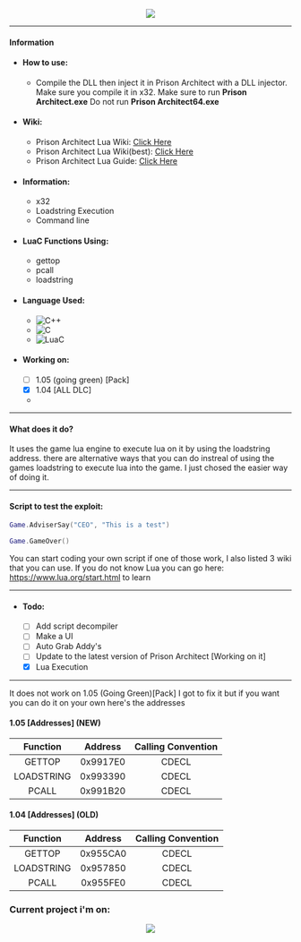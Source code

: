 <p align="center">
  <img src="https://prisonarchitect.paradoxwikis.com/images/thumb/7/7f/Prison_Architect_logo.png/300px-Prison_Architect_logo.png">
</p>

---

#### Information

  - #### How to use:
    - Compile the DLL then inject it in Prison Architect with a DLL injector. Make sure you compile it in x32. Make sure to run **Prison Architect.exe** Do not run **Prison Architect64.exe**
  - #### Wiki:
    - Prison Architect Lua Wiki: [Click Here](https://prisonarchitect.paradoxwikis.com/Lua)
    - Prison Architect Lua Wiki(best): [Click Here](https://www.prisonarchitectwiki.com/wiki/Modding_guide)
    - Prison Architect Lua Guide: [Click Here](https://steamcommunity.com/sharedfiles/filedetails/?id=480978426)
  - #### Information:
    - x32
    - Loadstring Execution
    - Command line
  - #### LuaC Functions Using:
    - gettop
    - pcall
    - loadstring
  - #### Language Used:
    - ![C++](https://img.shields.io/badge/-C++-fff?&logo=c%2b%2b&logoColor=00599C)
    - ![C](https://img.shields.io/badge/-C-fff?&logo=c&logoColor=00599C)
    - ![LuaC](https://img.shields.io/badge/-LuaC-fff?&logo=Lua&logoColor=00599C)
  - #### Working on:
	- [ ] 1.05 (going green) [Pack]
	- [X] 1.04 [ALL DLC]
	- 
---

#### What does it do?

It uses the game lua engine to execute lua on it by using the loadstring address.
there are alternative ways that you can do instreal of using the games loadstring
to execute lua into the game. I just chosed the easier way of doing it.

---

#### Script to test the exploit:
```lua
Game.AdviserSay("CEO", "This is a test")
```
```lua
Game.GameOver()	
```

You can start coding your own script if one of those work, I also listed 3 wiki that you can use.
If you do not know Lua you can go here: https://www.lua.org/start.html to learn

---

- #### Todo:
	- [ ] Add script decompiler
	- [ ] Make a UI
	- [ ] Auto Grab Addy's
	- [ ] Update to the latest version of Prison Architect [Working on it]
	- [x] Lua Execution
---

It does not work on 1.05 (Going Green)[Pack] I got to fix it but if you want you can do it on your own here's the addresses

#### 1.05 [Addresses] (NEW)

|  Function  | Address  | Calling Convention |
| :--------: | :------: | :----------------: |
|   GETTOP   | 0x9917E0 |       CDECL        |
| LOADSTRING | 0x993390 |       CDECL        |
|   PCALL    | 0x991B20 |       CDECL        |

#### 1.04 [Addresses] (OLD)

|  Function  | Address  | Calling Convention |
| :--------: | :------: | :----------------: |
|   GETTOP   | 0x955CA0 |       CDECL        |
| LOADSTRING | 0x957850 |       CDECL        |
|   PCALL    | 0x955FE0 |       CDECL        |

### Current project i'm on:

<p align="center">
  <img src="https://www.prisonarchitect.com/packs/media/start/gg-logo-1d490392.png">
</p>
